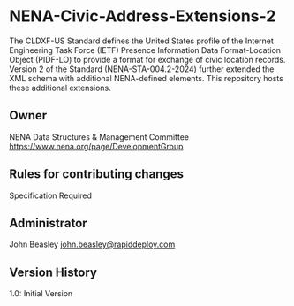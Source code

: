 # NENA-Civic-Address-Extensions-2
The CLDXF-US Standard defines the United States profile of the Internet Engineering Task Force (IETF) Presence Information Data Format-Location Object (PIDF-LO) to provide a format for exchange of civic location records. Version 2 of the Standard (NENA-STA-004.2-2024) further extended the XML schema with additional NENA-defined elements. This repository hosts these additional extensions.
## Owner
NENA Data Structures & Management Committee
https://www.nena.org/page/DevelopmentGroup
## Rules for contributing changes 
Specification Required
## Administrator
John Beasley <john.beasley@rapiddeploy.com>
## Version History
1.0: Initial Version
